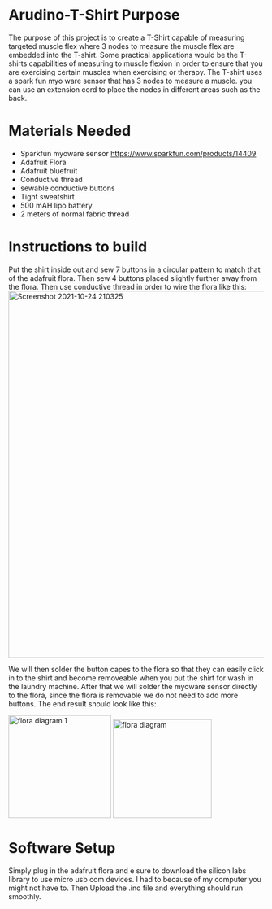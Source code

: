 # Arudino-T-Shirt Purpose
The purpose of this project is to create a T-Shirt capable of measuring targeted muscle flex where 3 nodes to measure the muscle flex are embedded into the T-shirt. Some practical applications would be the T-shirts capabilities of measuring to muscle flexion in order to ensure that you are exercising certain muscles when exercising or therapy. The T-shirt uses a spark fun myo ware sensor that has 3 nodes to measure a muscle. you can use an extension cord to place the nodes in different areas such as the back.

# Materials Needed
* Sparkfun myoware sensor https://www.sparkfun.com/products/14409
* Adafruit Flora
* Adafruit bluefruit
* Conductive thread
* sewable conductive buttons
* Tight sweatshirt
* 500 mAH lipo battery
* 2 meters of normal fabric thread

# Instructions to build
Put the shirt inside out and sew 7 buttons in a circular pattern to match that of the adafruit flora. Then sew 4 buttons placed slightly further away from the flora. Then use conductive thread in order to wire the flora like this:
<img width="721" alt="Screenshot 2021-10-24 210325" src="https://user-images.githubusercontent.com/81518926/138620420-aa55c6f4-2496-4e4d-8bde-347a05734a29.png">

We will then solder the button capes to the flora so that they can easily click in to the shirt and become removeable when you put the shirt for wash in the laundry machine. After that we will solder the myoware sensor directly to the flora, since the flora is removable we do not need to add more buttons. The end result should look like this:

<img width="202" alt="flora diagram 1" src="https://user-images.githubusercontent.com/81518926/138620818-61707c6b-552e-4f81-89d4-4b5e504a684d.png">

<img width="194" alt="flora diagram" src="https://user-images.githubusercontent.com/81518926/138620882-25674e37-56b0-483c-8013-1c1486816c62.png">

# Software Setup
Simply plug in the adafruit flora and e sure to download the silicon labs library to use micro usb com devices. I had to because of my computer you might not have to. Then Upload the .ino file and everything should run smoothly.






